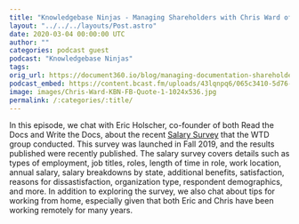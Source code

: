 ```yaml
---
title: "Knowledgebase Ninjas - Managing Shareholders with Chris Ward of Ethereum"
layout: "../../../layouts/Post.astro"
date: 2020-03-04 00:00:00 UTC
author: ""
categories: podcast guest
podcast: "Knowledgebase Ninjas"
tags: 
orig_url: https://document360.io/blog/managing-documentation-shareholders-with-chris-ward-of-ethereum/
podcast_embed: https://content.bcast.fm/uploads/43lqnpq6/065c3410-5d76-11ea-8f76-2d279567a947/Chris_Ward_edited3.mp3
image: images/Chris-Ward-KBN-FB-Quote-1-1024x536.jpg
permalink: /:categories/:title/
---
```

In this episode, we chat with Eric Holscher, co-founder of both Read the Docs and Write the Docs, about the recent [Salary Survey](https://www.writethedocs.org/surveys/salary-survey/2019/) that the WTD group conducted. This survey was launched in Fall 2019, and the results published were recently published. The salary survey covers details such as types of employment, job titles, roles, length of time in role, work location, annual salary, salary breakdowns by state, additional benefits, satisfaction, reasons for dissastisfaction, organization type, respondent demographics, and more. In addition to exploring the survey, we also chat about tips for working from home, especially given that both Eric and Chris have been working remotely for many years.